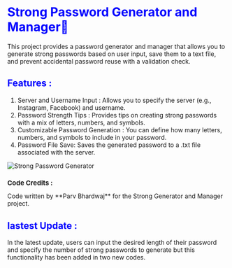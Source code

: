 <h1 style="front-size: 20px; color: blue;">         Strong Password Generator and Manager🔑</h1>

This project provides a password generator and manager that allows you to generate strong passwords based on user input, save them to a text file, and prevent accidental password reuse with a validation check.

<h2 style="front-size: 15px; color: blue;">Features :</h2>

1.   Server and Username Input : Allows you to specify the server (e.g., Instagram, Facebook) and username.
2.   Password Strength Tips  : Provides tips on creating strong passwords with a mix of letters, numbers, and symbols.
3.   Customizable Password Generation : You can define how many letters, numbers, and symbols to include in your password.
4.   Password File Save: Saves the generated password to a .txt file associated with the server.

   ![Strong Password Generator](https://www.eventscount.com/upload/07-2022/article/Strong%20Password%20Generator.jpg)


  <h2 style="font-size: 15px;"> Code Credits :</h2>
 Code written by **Parv Bhardwaj** for the Strong  Generator and Manager project.  



<h2 style="front-size: 15px; color: blue;">lastest Update :</h2>

<p>In the latest update, users can input the desired length of their password and specify the number of strong passwords to generate but this functionality has been added in two new codes.</p>